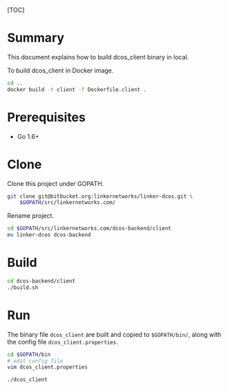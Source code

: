 [TOC]

# Summary
This document explains how to build dcos_client binary in local.

To build dcos_client in Docker image.

```sh
cd ..
docker build -t client -f Dockerfile.client .
```

# Prerequisites

* Go 1.6+

# Clone
Clone this project under GOPATH.

```sh
git clone git@bitbucket.org:linkernetworks/linker-dcos.git \
	$GOPATH/src/linkernetworks.com/
```

Rename project.

```sh
cd $GOPATH/src/linkernetworks.com/dcos-backend/client
mv linker-dcos dcos-backend
```

# Build
```sh
cd dcos-backend/client
./build.sh
```

# Run
The binary file `dcos_client` are built and copied to `$GOPATH/bin/`,
along with the config file `dcos_client.properties`.

```sh
cd $GOPATH/bin
# edit config file
vim dcos_client.properties

./dcos_client
```
